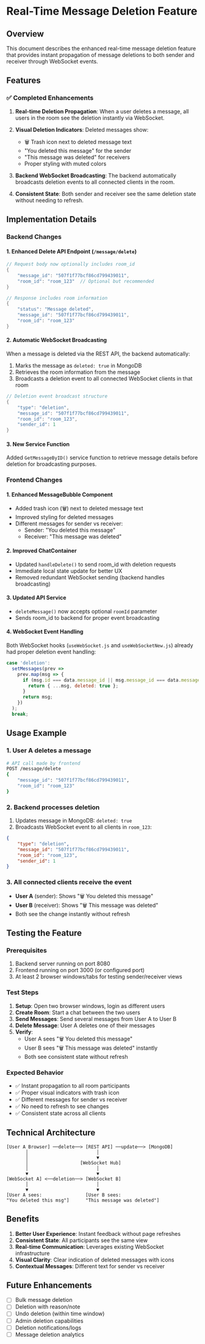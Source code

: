 # Real-Time Message Deletion Feature

## Overview

This document describes the enhanced real-time message deletion feature that provides instant propagation of message deletions to both sender and receiver through WebSocket events.

## Features

### ✅ Completed Enhancements

1. **Real-time Deletion Propagation**: When a user deletes a message, all users in the room see the deletion instantly via WebSocket.

2. **Visual Deletion Indicators**: Deleted messages show:
   - 🗑️ Trash icon next to deleted message text
   - "You deleted this message" for the sender
   - "This message was deleted" for receivers
   - Proper styling with muted colors

3. **Backend WebSocket Broadcasting**: The backend automatically broadcasts deletion events to all connected clients in the room.

4. **Consistent State**: Both sender and receiver see the same deletion state without needing to refresh.

## Implementation Details

### Backend Changes

#### 1. Enhanced Delete API Endpoint (`/message/delete`)

```go
// Request body now optionally includes room_id
{
    "message_id": "507f1f77bcf86cd799439011",
    "room_id": "room_123"  // Optional but recommended
}

// Response includes room information
{
    "status": "Message deleted",
    "message_id": "507f1f77bcf86cd799439011",
    "room_id": "room_123"
}
```

#### 2. Automatic WebSocket Broadcasting

When a message is deleted via the REST API, the backend automatically:
1. Marks the message as `deleted: true` in MongoDB
2. Retrieves the room information from the message
3. Broadcasts a deletion event to all connected WebSocket clients in that room

```go
// Deletion event broadcast structure
{
    "type": "deletion",
    "message_id": "507f1f77bcf86cd799439011",
    "room_id": "room_123",
    "sender_id": 1
}
```

#### 3. New Service Function

Added `GetMessageByID()` service function to retrieve message details before deletion for broadcasting purposes.

### Frontend Changes

#### 1. Enhanced MessageBubble Component

- Added trash icon (🗑️) next to deleted message text
- Improved styling for deleted messages
- Different messages for sender vs receiver:
  - Sender: "You deleted this message"
  - Receiver: "This message was deleted"

#### 2. Improved ChatContainer

- Updated `handleDelete()` to send room_id with deletion requests
- Immediate local state update for better UX
- Removed redundant WebSocket sending (backend handles broadcasting)

#### 3. Updated API Service

- `deleteMessage()` now accepts optional `roomId` parameter
- Sends room_id to backend for proper event broadcasting

#### 4. WebSocket Event Handling

Both WebSocket hooks (`useWebSocket.js` and `useWebSocketNew.js`) already had proper deletion event handling:

```javascript
case 'deletion':
  setMessages(prev => 
    prev.map(msg => {
      if (msg.id === data.message_id || msg.message_id === data.message_id) {
        return { ...msg, deleted: true };
      }
      return msg;
    })
  );
  break;
```

## Usage Example

### 1. User A deletes a message

```bash
# API call made by frontend
POST /message/delete
{
    "message_id": "507f1f77bcf86cd799439011",
    "room_id": "room_123"
}
```

### 2. Backend processes deletion

1. Updates message in MongoDB: `deleted: true`
2. Broadcasts WebSocket event to all clients in `room_123`:

```json
{
    "type": "deletion",
    "message_id": "507f1f77bcf86cd799439011",
    "room_id": "room_123",
    "sender_id": 1
}
```

### 3. All connected clients receive the event

- **User A** (sender): Shows "🗑️ You deleted this message"
- **User B** (receiver): Shows "🗑️ This message was deleted"
- Both see the change instantly without refresh

## Testing the Feature

### Prerequisites

1. Backend server running on port 8080
2. Frontend running on port 3000 (or configured port)
3. At least 2 browser windows/tabs for testing sender/receiver views

### Test Steps

1. **Setup**: Open two browser windows, login as different users
2. **Create Room**: Start a chat between the two users
3. **Send Messages**: Send several messages from User A to User B
4. **Delete Message**: User A deletes one of their messages
5. **Verify**: 
   - User A sees "🗑️ You deleted this message"
   - User B sees "🗑️ This message was deleted" instantly
   - Both see consistent state without refresh

### Expected Behavior

- ✅ Instant propagation to all room participants
- ✅ Proper visual indicators with trash icon
- ✅ Different messages for sender vs receiver
- ✅ No need to refresh to see changes
- ✅ Consistent state across all clients

## Technical Architecture

```
[User A Browser] ──delete──> [REST API] ──update──> [MongoDB]
       │                         │
       │                         ▼
       │                   [WebSocket Hub]
       │                         │
       ▼                         ▼
[WebSocket A] <──deletion──> [WebSocket B]
       │                         │
       ▼                         ▼
[User A sees:                [User B sees:
"You deleted this msg"]      "This message was deleted"]
```

## Benefits

1. **Better User Experience**: Instant feedback without page refreshes
2. **Consistent State**: All participants see the same view
3. **Real-time Communication**: Leverages existing WebSocket infrastructure
4. **Visual Clarity**: Clear indication of deleted messages with icons
5. **Contextual Messages**: Different text for sender vs receiver

## Future Enhancements

- [ ] Bulk message deletion
- [ ] Deletion with reason/note
- [ ] Undo deletion (within time window)
- [ ] Admin deletion capabilities
- [ ] Deletion notifications/logs
- [ ] Message deletion analytics
